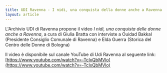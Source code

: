 ```yaml
---
title: UDI Ravenna - I nidi, una conquista della donne anche a Ravenna
layout: article
---
```


L'Archivio UDI di Ravenna propone il video *I nidi, una conquista delle donne anche a Ravenna*, a cura di Giulia Bratta
con interviste a Ouidad Bakkal (Presidente Consiglio Comunale di Ravenna) e Elda Guerra (Storica del Centro delle Donne di Bologna)

Il video è disponibile sul canale YouTube di Udi Ravenna al seguente link: [https://www.youtube.com/watch?v=-TcIxQbMVlo](https://www.youtube.com/watch?v=-TcIxQbMVlo) 
